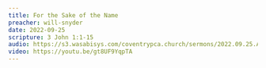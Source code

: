 ```yaml
---
title: For the Sake of the Name
preacher: will-snyder
date: 2022-09-25
scripture: 3 John 1:1-15
audio: https://s3.wasabisys.com/coventrypca.church/sermons/2022.09.25.A For the Sake of the Name - Will Snyder.mp3
video: https://youtu.be/gt8UF9YqpTA
---
```


